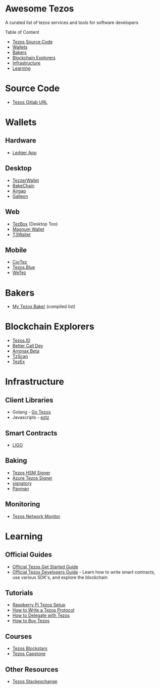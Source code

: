 Awesome Tezos
===============
A curated list of tezos services and tools for software developers

Table of Content

- [Tezos Source Code](#source-code)
- [Wallets](#wallets)
- [Bakers](#bakers)
- [Blockchain Explorers](#blockchain-explorers)
- [Infrastructure](#infrastructure)
- [Learning](#learning)


# Source Code

- [Tezos Gitlab URL](https://gitlab.com/tezos/tezos)

# Wallets

## Hardware
- [Ledger App](https://www.ledger.com/tezos-wallet/)

## Desktop
- [TezzerWallet](https://github.com/Tezzerwallet)
- [BakeChain](https://bakechain.github.io/#home)
- [Airgap](https://airgap.it/)
- [Galleon](https://galleon-wallet.tech/)

## Web
- [TezBox](https://tezbox.com/) (Desktop Too)
- [Magnum Wallet](https://magnumwallet.co/)
- [T3Wallet](https://magnumwallet.co/)

## Mobile
- [CorTez](https://play.google.com/store/apps/details?id=com.tezcore.cortez)
- [Tezos.Blue](https://play.google.com/store/apps/details?id=de.lautereck.tezos.blue)
- [WeTez](http://www.wetez.io/pc/homepage)

# Bakers
- [My Tezos Baker](https://www.mytezosbaker.com/) (compiled list)

# Blockchain Explorers

- [Tezos.ID](https://tezos.id/)
- [Better Call Dev](https://better-call.dev/)
- [Arronax Beta](https://arronax-beta.cryptonomic.tech/)
- [TzScan](https://tzscan.io/)
- [TezEx](http://tezex.info/)

# Infrastructure

## Client Libraries
- Golang - [Go Tezos](https://github.com/DefinitelyNotAGoat/go-tezos)
- Javascripts - [eztz](https://github.com/TezTech/eztz)

## Smart Contracts
- [LIGO](https://ligolang.org)

## Baking

- [Tezos HSM Signer](https://gitlab.com/polychainlabs/tezos-hsm-signer)
- [Azure Tezos Signer](https://github.com/tezzigator/azure-tezos-signer)
- [signatory](https://github.com/ecadlabs/signatory)
- [Payman](https://github.com/DefinitelyNotAGoat/payman)

## Monitoring

- [Tezos Network Monitor](https://gitlab.com/polychainlabs/tezos-network-monitor)

# Learning

## Official Guides
- [Official Tezos Get Started Guide](https://tezos.com/get-started/)
- [Official Tezos Developers Guide](https://developers.tezos.com/) - Learn how to write smart contracts, use various SDK's, and explore the blockchain

## Tutorials
- [Raspberry Pi Tezos Setup](https://github.com/maxtez-raspbaker/tezos-rpi3/wiki/%5Bb%5D-Notes-to-setup-a-RPI3-with-Fedora-OS-%28aarch64-armv8%29-to-run-Tezos-starting-from-the-plain-OS-%28revised-07-04-19%29)
- [How to Write a Tezos Protocol](https://blog.nomadic-labs.com/how-to-write-a-tezos-protocol.html)
- [How to Delegate with Tezos](https://blog.polychainlabs.com/tezos/2019/06/03/delegating-tezos.html)
- [How to Buy Tezos](https://wheretobuytezos.com/how-to-buy-tezos-xtz)

## Courses
- [Tezos Blockstars](https://tezos.b9lab.com/)
- [Tezos Capstone](https://tezoscapstone.com/curriculum/index.html)

## Other Resources

- [Tezos Stackexchange](https://tezos.stackexchange.com/questions)
